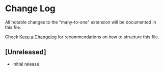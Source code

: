 # Change Log

All notable changes to the "many-to-one" extension will be documented in this file.

Check [Keep a Changelog](http://keepachangelog.com/) for recommendations on how to structure this file.

## [Unreleased]

- Initial release